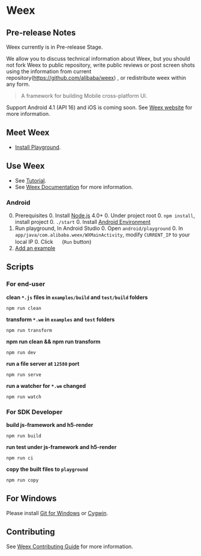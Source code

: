 # Weex

## Pre-release Notes

Weex currently is in Pre-release Stage.

We allow you to discuss technical information about Weex, but you should not fork Weex to public repository, write public reviews or post screen shots using the information from current repository(https://github.com/alibaba/weex) , or redistribute weex within any form.

 
> A framework for building Mobile cross-platform UI.

Support Android 4.1 (API 16) and iOS is coming soon. See [Weex website](http://alibaba.github.io/weex/) for more information. 

## Meet Weex

* [Install Playground](http://alibaba.github.io/weex/download.html).

## Use Weex

* See [Tutorial](https://github.com/alibaba/weex/blob/dev/doc/tutorial.md).
* See [Weex Documentation](https://github.com/alibaba/weex/blob/dev/doc/INSTALL.md) for more information.

### Android 

0. Prerequisites
    0. Install [Node.js](http://nodejs.org/) 4.0+
    0. Under project root 
        0. `npm install`, install project 
        0. `./start`
    0. Install [Android Environment](http://developer.android.com/training/basics/firstapp/index.html)
0. Run playground, In Android Studio
    0. Open `android/playground`
    0. In `app/java/com.alibaba.weex/WXMainActivity`, modify `CURRENT_IP` to your local IP
    0. Click <img src="http://gtms04.alicdn.com/tps/i4/TB1wCcqMpXXXXakXpXX3G7tGXXX-34-44.png" height="16" > (`Run` button)
0. [Add an example](./examples/README.md#add-an-example)

## Scripts

### For end-user

**clean `*.js` files in `examples/build` and `test/build` folders** 
```shell
npm run clean
```

**transform `*.we` in `examples` and `test` folders**
```shell
npm run transform
```

**npm run clean && npm run transform**
```shell
npm run dev
```

**run a file server at `12580` port**
```shell
npm run serve
```

**run a watcher for `*.we` changed**
```shell
npm run watch
```

### For SDK Developer

**build js-framework and h5-render**
```shell
npm run build
```

**run test under js-framework and h5-render**
```shell
npm run ci
```

**copy the built files to `playground`**
```shell
npm run copy
```

## For Windows

Please install [Git for Windows](https://git-scm.com/download/win) or [Cygwin](https://www.cygwin.com/).

## Contributing

See [Weex Contributing Guide](./CONTRIBUTING.md) for more information.
